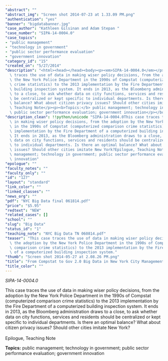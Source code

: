 ```yaml
---
"abstract": ""
"abstract_img": "Screen shot 2014-07-23 at 1.33.09 PM.png"
"authentication": "yes"
"banner": "bigdatabanner.jpg"
"case_author": "Kathleen Gilsinan and Adam Stepan "
"case_number": "SIPA-14-0004.0"
"case_topics":
- "public management"
- "technology in government"
- "public sector performance evaluation"
- "government innovation"
"category_id": "15"
"created_on": "5/27/2014"
"description": "<html><head></head><body><p><em>SIPA-14-0004.0</em></p><p>This case\
  \ traces the use of data in making wiser policy decisions, from the adoption by\
  \ the New York Police Department in the 1990s of Compstat (computerized comparison\
  \ crime statistics) to the 2013 implementation by the Fire Department of a computerized\
  \ building inspection system. It ends in 2013, as the Bloomberg administration draws\
  \ to a close, to ask whether data on city functions, services and residents should\
  \ be centralized or kept specific to individual departments. Is there an optimal\
  \ balance? What about citizen privacy issues? Should other cities imitate New York?<br/><br/>Epilogue,\
  \ Teaching Note</p><p><b>Topics:</b> public management; technology in government;\
  \ public sector performance evaluation; government innovation</p></body></html>"
"description_clean": !!python/unicode "SIPA-14-0004.0This case traces the use of data\
  \ in making wiser policy decisions, from the adoption by the New York Police Department\
  \ in the 1990s of Compstat (computerized comparison crime statistics) to the 2013\
  \ implementation by the Fire Department of a computerized building inspection system.\
  \ It ends in 2013, as the Bloomberg administration draws to a close, to ask whether\
  \ data on city functions, services and residents should be centralized or kept specific\
  \ to individual departments. Is there an optimal balance? What about citizen privacy\
  \ issues? Should other cities imitate New York?Epilogue, Teaching NoteTopics: public\
  \ management; technology in government; public sector performance evaluation; government\
  \ innovation"
"epologue": ""
"faculty_notes": ""
"faculty_only": ""
"id": "127"
"layout": "standard"
"link_color": ""
"linked_classes": ""
"news_org": ""
"pdf": "NYC Big Data final 061814.pdf"
"price": "$5.95"
"redtext": "NEW"
"related_cases": []
"school": ""
"slug": "Big Data"
"status_id": "1"
"teaching_note": "NYC Big Data TN 060814.pdf"
"teaser": "This case traces the use of data in making wiser policy decisions, from\
  \ the adoption by the New York Police Department in the 1990s of Compstat (computerized\
  \ comparison crime statistics) to the 2013 implementation by the Fire Department\
  \ of a computerized building inspection system."
"thumb": "Screen shot 2014-05-27 at 2.08.26 PM.png"
"title": "From Compstat to Gov 2.0 Big Data in New York City Management"
"title_color": ""
---
```

<html><head></head><body><p><em>SIPA-14-0004.0</em></p><p>This case traces the use of data in making wiser policy decisions, from the adoption by the New York Police Department in the 1990s of Compstat (computerized comparison crime statistics) to the 2013 implementation by the Fire Department of a computerized building inspection system. It ends in 2013, as the Bloomberg administration draws to a close, to ask whether data on city functions, services and residents should be centralized or kept specific to individual departments. Is there an optimal balance? What about citizen privacy issues? Should other cities imitate New York?<br/><br/>Epilogue, Teaching Note</p><p><b>Topics:</b> public management; technology in government; public sector performance evaluation; government innovation</p></body></html>
